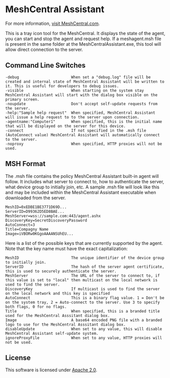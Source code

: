 MeshCentral Assistant
=====================

For more information, [visit MeshCentral.com](https://meshcentral.com).

This is a tray icon tool for the MeshCentral. It displays the state of the agent, you can start and stop the agent and request help.
If a meshagent.msh file is present in the same folder at the MeshCentralAssistant.exe, this tool will allow direct connection to the server.


Command Line Switches
---------------------

```
-debug                       When set a "debug.log" file will be created and internal state of MeshCentral Assistant will be written to it. This is useful for developers to debug issues.
-visible                     When starting on the system stay MeshCentral Assistant will start with the dialog box visible on the primary screen.
-noupdate                    Don't accept self-update requests from the server.
-help:"Sample help request"  When specified, MeshCentral Assistant will issue a help request to to the server upon connection.
-agentname:"Computer1"       When specified, this is the initial name that will be displayed on the server for this device.
-connect                     If not specified in the .msh file (AutoConnect value) MeshCentral Assistant will automatically connect to the server.
-noproxy                     When specified, HTTP proxies will not be used.
```

MSH Format
----------

The .msh file contains the policy MeshCentral Assistant built-in agent will follow. It includes what server to connect to, how to authenticate the server, what device group to initially join, etc. A sample .msh file will look like this and may be included within the MeshCentral Assistant executable when downloaded from the server.

```
MeshID=0xEDBE1BE3771D69D...
ServerID=D99362D5ED8BAE...
MeshServer=wss://sample.com:443/agent.ashx
DiscoveryKey=SecretDiscoveryPassword
AutoConnect=3
Title=Compagny Name
Image=iVBORw0KGgoAAAANSUhEU...
```

Here is a list of the possible keys that are currently supported by the agent. Note that the key name must have the exact capitalization:

```
MeshID                       The unique identifier of the device group to initially join.
ServerID                     The hash of the server agent certificate, this is used to securely authenticate the server.
MeshServer                   The URL of the server to connect to, if this value is set to "local" then multicast on the local network is used to find the server.
DiscoveryKey                 If multicast is used to find the server on the local network and this key is specified
AutoConnect                  This is a binary flag value. 1 = Don't be on the system tray, 2 = Auto-connect to the server. Use 3 to specify both flags, 0 for no flags.
Title                        When specified, this is a branded title used for the MeshCentral Asssitant dialog box.
Image                        A base64 encoded PNG file with a branded logo to use for the MeshCentral Asssitant dialog box.
disableUpdate                When set to any value, this will disable MeshCentral Assistant self-update system.
ignoreProxyFile              When set to any value, HTTP proxies will not be used.
```


License
-------

This software is licensed under [Apache 2.0](https://www.apache.org/licenses/LICENSE-2.0).
